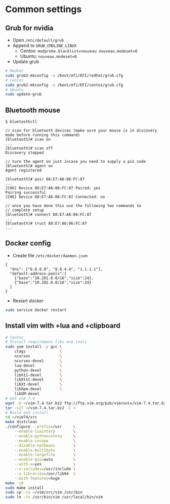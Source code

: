 # Common settings

## Grub for nvidia

- Open `/etc/default/grub`
- Append to `GRUB_CMDLINE_LINUX`
  - Centos: `modprobe.blacklist=nouveau nouveau.modeset=0`
  - Ubuntu: `nouveau.modeset=0`
- Update grub

```bash
# Redhat
sudo grub2-mkconfig -o /boot/efi/EFI/redhat/grub.cfg
# Centos
sudo grub2-mkconfig -o /boot/efi/EFI/centos/grub.cfg
# Ubuntu
sudo update-grub
```

## Bluetooth mouse

```
$ bluetoothctl

// scan for bluetooth devices (make sure your mouse is in discovery mode before running this command)
[bluetooth]# scan on
...
[bluetooth]# scan off
Discovery stopped

// turn the agent on just incase you need to supply a pin code
[bluetooth]# agent on
Agent registered

[bluetooth]# pair 88:E7:A6:06:FC:87
...
[CHG] Device 88:E7:A6:06:FC:87 Paired: yes
Pairing successful
[CHG] Device 88:E7:A6:06:FC:87 Connected: no

// once you have done this use the following two commands to
// complete setup
[bluetooth]# connect 88:E7:A6:06:FC:87
...
[bluetooth]# trust 88:E7:A6:06:FC:87
...
```

## Docker config

- Create file `/etc/docker/daemon.json`

```
{
  "dns": ["8.8.8.8", "8.8.4.4", "1.1.1.1"],
  "default-address-pools":[
    {"base":"10.201.0.0/16","size":24},
    {"base":"10.202.0.0/16","size":24}
  ]
}
```

- Restart docker

```bash
sudo service docker restart
```

## Install vim with +lua and +clipboard

```bash
# Centos
# Install requirement libs and tools
sudo yum install -y gcc \
    ctags               \
    ncurses             \
    ncurses-devel       \
    lua-devel           \
    python-devel        \
    libX11-devel        \
    libXtst-devel       \
    libXt-devel         \
    libXpm-devel        \
    libSM-devel
# Get vim 7.4
wget -O ~/vim-7.4.tar.bz2 ftp://ftp.vim.org/pub/vim/unix/vim-7.4.tar.bz2
tar -xjf ~/vim-7.4.tar.bz2 -C ~
# Build and install
cd ~/vim74/src
make distclean
./configure --prefix=/usr     \
    --enable-luainterp        \
    --enable-pythoninterp     \
    --enable-cscope           \
    --disable-netbeans        \
    --enable-multibyte        \
    --enable-largefile        \
    --enable-gui=auto         \
    --with-x=yes              \
    --x-includes=/usr/include \
    --x-libraries=/usr/lib64  \
    --with-features=huge
make -j8
sudo make install
sudo cp -ru ~/vim/src/vim /usr/bin
sudo ln -fs /usr/bin/vim /usr/local/bin/vim

```
